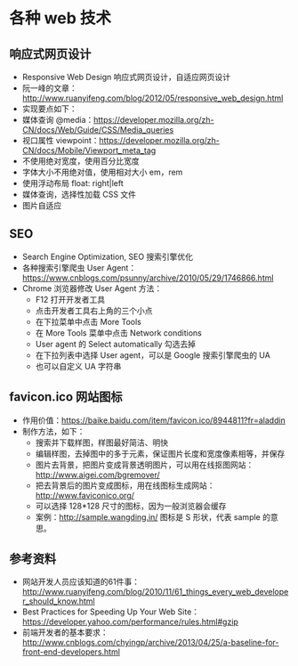 # 各种 web 技术

## 响应式网页设计

- Responsive Web Design 响应式网页设计，自适应网页设计
- 阮一峰的文章：http://www.ruanyifeng.com/blog/2012/05/responsive_web_design.html  
- 实现要点如下：
- 媒体查询 @media：https://developer.mozilla.org/zh-CN/docs/Web/Guide/CSS/Media_queries  
- 视口属性 viewpoint：https://developer.mozilla.org/zh-CN/docs/Mobile/Viewport_meta_tag  
- 不使用绝对宽度，使用百分比宽度  
- 字体大小不用绝对值，使用相对大小  em，rem  
- 使用浮动布局 float: right|left  
- 媒体查询，选择性加载 CSS 文件  
- 图片自适应  

## SEO

- Search Engine Optimization, SEO 搜索引擎优化  
- 各种搜索引擎爬虫 User Agent：https://www.cnblogs.com/psunny/archive/2010/05/29/1746866.html  
- Chrome 浏览器修改 User Agent 方法：  
  - F12 打开开发者工具  
  - 点击开发者工具右上角的三个小点  
  - 在下拉菜单中点击 More Tools  
  - 在 More Tools 菜单中点击 Network conditions  
  - User agent 的 Select automatically 勾选去掉  
  - 在下拉列表中选择 User agent，可以是 Google 搜索引擎爬虫的 UA  
  - 也可以自定义 UA 字符串  

## favicon.ico 网站图标

- 作用价值：https://baike.baidu.com/item/favicon.ico/8944811?fr=aladdin
- 制作方法，如下：
  - 搜索并下载样图，样图最好简洁、明快  
  - 编辑样图，去掉图中的多于元素，保证图片长度和宽度像素相等，并保存  
  - 图片去背景，把图片变成背景透明图片，可以用在线抠图网站：http://www.aigei.com/bgremover/
  - 把去背景后的图片变成图标，用在线图标生成网站：http://www.faviconico.org/  
  - 可以选择 128\*128 尺寸的图标，因为一般浏览器会缓存  
  - 案例：http://sample.wangding.in/ 图标是 S 形状，代表 sample 的意思。

## 参考资料

- 网站开发人员应该知道的61件事：http://www.ruanyifeng.com/blog/2010/11/61_things_every_web_developer_should_know.html  
- Best Practices for Speeding Up Your Web Site：https://developer.yahoo.com/performance/rules.html#gzip  
- 前端开发者的基本要求：http://www.cnblogs.com/chyingp/archive/2013/04/25/a-baseline-for-front-end-developers.html

